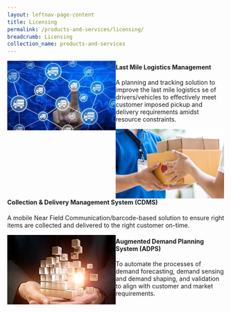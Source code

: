 ```yaml
---
layout: leftnav-page-content
title: Licensing
permalink: /products-and-services/licensing/
breadcrumb: Licensing
collection_name: products-and-services
---
```

<img src="/images/sme_tech_solution_1.jpg" align="left" style="width:250px;height:160px;">
<h4>Last Mile Logistics Management</h4>
<p>A planning and tracking solution to improve the last mile logistics se of drivers/vehicles to effectively meet customer imposed pickup and delivery requirements amidst resource constraints.</p>
<img src="/images/sme_tech_solution_2.jpg" align="left" style="width:250px;height:160px;">
<h4>Collection & Delivery Management System (CDMS)</h4>
<p>A mobile Near Field Communication/barcode-based solution to ensure right items are collected and delivered to the right customer on-time.</p>
<img src="/images/sme_tech_solution_3.jpg" align="left" style="width:250px;height:160px;">
<h4>Augmented Demand Planning System (ADPS)</h4>
<p>To automate the processes of demand forecasting, demand sensing and demand shaping, and validation to align with customer and market requirements.</p>
